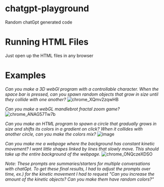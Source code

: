 # chatgpt-playground
Random chatGpt generated code 

# Running HTML Files
Just open up the HTML files in any browser

# Examples

_Can you make a 3D webGl program with a controllable character. When the space bar is pressed, can you spawn random objects that grow in size until they collide with one another?_
![chrome_XQmv2zqwHB](https://user-images.githubusercontent.com/9098523/228318374-bdc8a7c4-bd7c-4276-bc6a-9f06466edc0e.gif)

_Can you make a webGL mandlebrot fractal zoom game?_
![chrome_ANAG57Tw7b](https://user-images.githubusercontent.com/9098523/228318417-00cb3e90-1af9-4b43-abd7-5e75d1ca964e.png)

_Can you make an HTML program to spawn a circle that gradually grows in size and shifts its colors in a gradient on click? When it collides with another circle, can you make the colors mix?_
![image](https://user-images.githubusercontent.com/9098523/228320068-c4ee8ea3-7cb2-466e-acda-9f68e94cbaa7.png)

_Can you make me a webpage where the background has constant kinetic movement? I want little shapes linked by lines that slowly move. This should take up the entire background of the webpage._
![chrome_ONQczeXDSO](https://user-images.githubusercontent.com/9098523/228330321-1b36685a-42ef-4446-84cd-a47e4a407e75.gif)

_Note: These prompts are summaries/starters for multiple conversations with chatGpt. To get these final results, I had to adjust the prompts over time, ex.) for the kinetic movement I had to request "Can you increase the amount of the kinetic objects? Can you make them have random colors?"_
